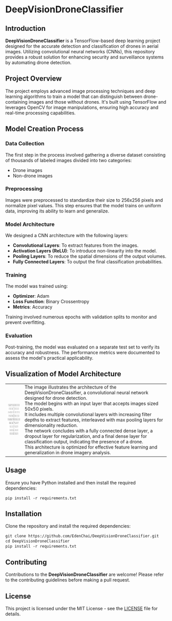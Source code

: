 # DeepVisionDroneClassifier

## Introduction
**DeepVisionDroneClassifier** is a TensorFlow-based deep learning project designed for the accurate detection and classification of drones in aerial images. Utilizing convolutional neural networks (CNNs), this repository provides a robust solution for enhancing security and surveillance systems by automating drone detection.

## Project Overview
The project employs advanced image processing techniques and deep learning algorithms to train a model that can distinguish between drone-containing images and those without drones. It's built using TensorFlow and leverages OpenCV for image manipulations, ensuring high accuracy and real-time processing capabilities.

## Model Creation Process
### Data Collection
The first step in the process involved gathering a diverse dataset consisting of thousands of labeled images divided into two categories:
- Drone images
- Non-drone images

### Preprocessing
Images were preprocessed to standardize their size to 256x256 pixels and normalize pixel values. This step ensures that the model trains on uniform data, improving its ability to learn and generalize.

### Model Architecture
We designed a CNN architecture with the following layers:
- **Convolutional Layers**: To extract features from the images.
- **Activation Layers (ReLU)**: To introduce non-linearity into the model.
- **Pooling Layers**: To reduce the spatial dimensions of the output volumes.
- **Fully Connected Layers**: To output the final classification probabilities.

### Training
The model was trained using:
- **Optimizer**: Adam
- **Loss Function**: Binary Crossentropy
- **Metrics**: Accuracy

Training involved numerous epochs with validation splits to monitor and prevent overfitting.

### Evaluation
Post-training, the model was evaluated on a separate test set to verify its accuracy and robustness. The performance metrics were documented to assess the model's practical applicability.

## Visualization of Model Architecture
<table>
  <tr>
    <td>
      <img src="Architecture.png" alt="DeepVisionDroneClassifier Model Architecture" width="150"/>
    </td>
    <td>
      The image illustrates the architecture of the DeepVisionDroneClassifier, a convolutional neural network designed for drone detection.<br>
      The model begins with an input layer that accepts images sized 50x50 pixels.<br>
      It includes multiple convolutional layers with increasing filter depths to extract features, interleaved with max pooling layers for dimensionality reduction.<br>
      The network concludes with a fully connected dense layer, a dropout layer for regularization, and a final dense layer for classification output, indicating the presence of a drone.<br>
      This architecture is optimized for effective feature learning and generalization in drone imagery analysis.
    </td>
  </tr>
</table>

## Usage
Ensure you have Python installed and then install the required dependencies:
```
pip install -r requirements.txt
```
     
## Installation
Clone the repository and install the required dependencies:
```
git clone https://github.com/EdenChai/DeepVisionDroneClassifier.git
cd DeepVisionDroneClassifier
pip install -r requirements.txt
```

## Contributing
Contributions to the **DeepVisionDroneClassifier** are welcome! Please refer to the contributing guidelines before making a pull request.

## License
This project is licensed under the MIT License - see the [LICENSE](LICENSE) file for details.